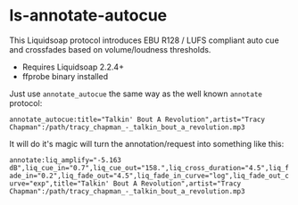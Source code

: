 # ls-annotate-autocue
This Liquidsoap protocol introduces EBU R128 / LUFS compliant auto cue and crossfades based on volume/loudness thresholds.

* Requires Liquidsoap 2.2.4+
* ffprobe binary installed

 Just use `annotate_autocue` the same way as the well known `annotate` protocol:

`annotate_autocue:title="Talkin' Bout A Revolution",artist="Tracy Chapman":/path/tracy_chapman_-_talkin_bout_a_revolution.mp3`

It will do it's magic will turn the annotation/request into something like this:

`annotate:liq_amplify="-5.163 dB",liq_cue_in="0.7",liq_cue_out="158.",liq_cross_duration="4.5",liq_fade_in="0.2",liq_fade_out="4.5",liq_fade_in_curve="log",liq_fade_out_curve="exp",title="Talkin' Bout A Revolution",artist="Tracy Chapman":/path/tracy_chapman_-_talkin_bout_a_revolution.mp3`
